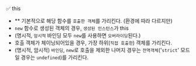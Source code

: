 ✅ this
* ** 기본적으로 해당 함수를 `호출한 객체`를 가리킨다. (환경에 따라 다르지만)
* `new` 함수로 생성된 객체의 경우, `생성된 인스턴스`가 this
* (명시적, `암시적` 바인딩 모두 `new`를 사용하면 `오버라이딩`된다.)
* 호출 객체가 체이닝되어있을 경우, 가장 하위(`직접 호출한`) 객체를 가리킨다.
* (명시적, 암시적) `바인딩`, `new`로 호출을 제외한 나머지 경우는 `전역객체`('`strict`' 모드일 경우는 `undefined`)를 가리킨다.